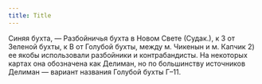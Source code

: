 ```yaml
---
title: Title
---
```


Синяя бухта, — Разбойничья бухта в Новом Свете (Судак.), к З от Зеленой бухты, к
В от Голубой бухты, между м. Чикенын и м. Капчик 2) ее якобы использовали
разбойники и контрабандисты. На некоторых картах она обозначена как Делиман, но
по большинству источников Делиман — вариант названия Голубой бухты Г–11.
